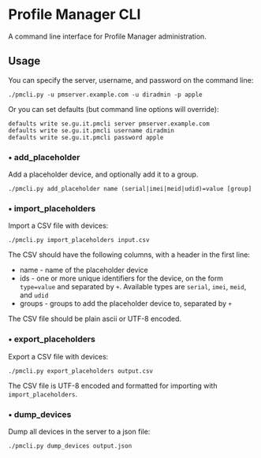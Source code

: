 Profile Manager CLI
===================

A command line interface for Profile Manager administration.


Usage
-----

You can specify the server, username, and password on the command line:

    ./pmcli.py -u pmserver.example.com -u diradmin -p apple

Or you can set defaults (but command line options will override):

    defaults write se.gu.it.pmcli server pmserver.example.com
    defaults write se.gu.it.pmcli username diradmin
    defaults write se.gu.it.pmcli password apple


### • add_placeholder

Add a placeholder device, and optionally add it to a group.

    ./pmcli.py add_placeholder name (serial|imei|meid|udid)=value [group]


### • import_placeholders

Import a CSV file with devices:

    ./pmcli.py import_placeholders input.csv

The CSV should have the following columns, with a header in the first line:

* name - name of the placeholder device
* ids - one or more unique identifiers for the device, on the form `type=value` and separated by `+`. Available types are `serial`, `imei`, `meid`, and `udid`
* groups - groups to add the placeholder device to, separated by `+`

The CSV file should be plain ascii or UTF-8 encoded.


### • export_placeholders

Export a CSV file with devices:

    ./pmcli.py export_placeholders output.csv

The CSV file is UTF-8 encoded and formatted for importing with `import_placeholders`.


### • dump_devices

Dump all devices in the server to a json file:

    ./pmcli.py dump_devices output.json
